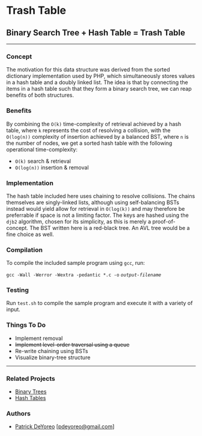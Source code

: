 # Trash Table

## Binary Search **Tr**ee + H**ash** **Table** = **Trash Table**

---

### Concept

The motivation for this data structure was derived from the sorted dictionary implementation used
by PHP, which simultaneously stores values in a hash table and a doubly linked list. The idea is that
by connecting the items in a hash table such that they form a binary search tree, we can reap benefits
of both structures.

### Benefits

By combining the `O(k)` time-complexity of retrieval achieved by a hash table, where
`k` represents the cost of resolving a collision, with the `O(log(n))` complexity
of insertion achieved by a balanced BST, where `n` is the number of nodes, we get a
sorted hash table with the following operational time-complexity:

* `O(k)` search & retrieval
* `O(log(n))` insertion & removal

### Implementation

The hash table included here uses chaining to resolve collisions. The chains themselves are singly-linked lists,
although using self-balancing BSTs instead would yield allow for retrieval in `O(log(k))` and may therefore be
preferrable if space is not a limiting factor. The keys are hashed using the `djb2` algorithm, chosen for its
simplicity, as this is merely a proof-of-concept. The BST written here is a red-black tree. An AVL tree would
be a fine choice as well.

### Compilation

To compile the included sample program using `gcc`, run:

`gcc -Wall -Werror -Wextra -pedantic *.c -o`
_`output-filename`_

### Testing

Run `test.sh` to compile the sample program and execute it with a variety of input.

### Things To Do

* Implement removal
* ~~Implement level-order traversal using a queue~~
* Re-write chaining using BSTs
* Visualize binary-tree structure

---

### Related Projects

- [Binary Trees](https://github.com/patrickdeyoreo/holbertonschool-low_level_programming/tree/master/0x1D-binary_trees)
- [Hash Tables](https://github.com/patrickdeyoreo/holbertonschool-low_level_programming/tree/master/0x1A-hash_tables)


### Authors

- [Patrick DeYoreo](https://github.com/patrickdeyoreo/)
\[[pdeyoreo@gmail.com](mailto:pdeyoreo@gmail.com)\]
